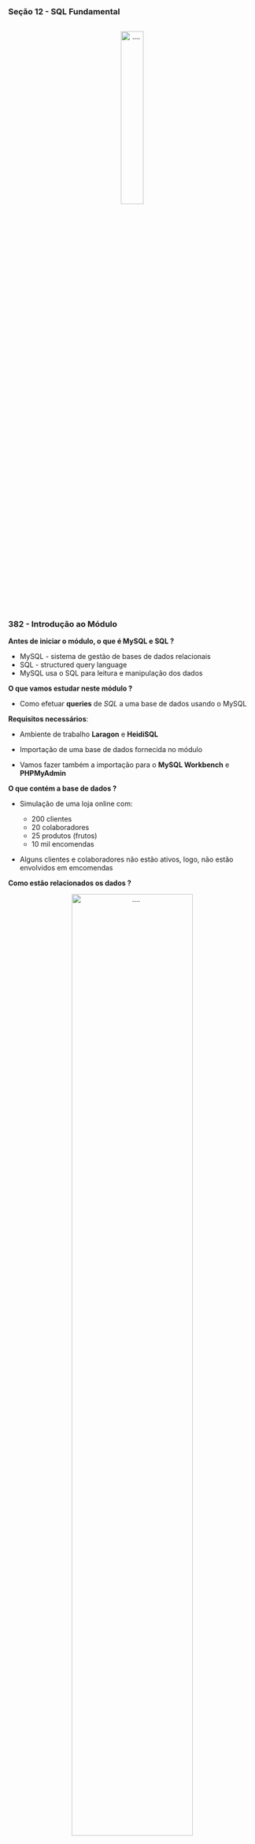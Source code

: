 ##
### Seção 12 - SQL Fundamental
##



<p align="center">
  <img alt="...." src="../Seção 9.12 - SQL Fundamental/assets/sql-database.png" width="30%">
</p>



### 382 - Introdução ao Módulo

**Antes de iniciar o módulo, o que é MySQL e SQL ?**

- MySQL - sistema de gestão de bases de dados relacionais
- SQL - structured query language
- MySQL usa o SQL para leitura e manipulação dos dados


**O que vamos estudar neste módulo ?**

- Como efetuar **queries** de *SQL* a uma base de dados usando o MySQL


**Requisitos necessários**:

- Ambiente de trabalho **Laragon** e **HeidiSQL**
- Importação de uma base de dados fornecida no módulo

- Vamos fazer também a importação para o **MySQL Workbench** e **PHPMyAdmin**


**O que contém a base de dados ?**

- Simulação de uma loja online com:
    - 200 clientes
    - 20 colaboradores
    - 25 produtos (frutos)
    - 10 mil encomendas

- Alguns clientes e colaboradores não estão ativos, logo, não estão envolvidos em emcomendas


**Como estão relacionados os dados ?**


<p align="center">
  <img alt="...." src="../Seção 9.12 - SQL Fundamental/assets/sql-fun.jpg" width="70%">
</p>


**Como são habitualmente devolvidos os resultados?**

- Em **PHP** são frequentemente recebidos como **arrays associativos** ou arrays de **objetos**


<p align="center">
  <img alt="...." src="../Seção 9.12 - SQL Fundamental/assets/arrays-assc.jpg" width="70%">
</p>


**Como são habitualmente devolvidos os resultados ?**

- Em **JavaScript** são frequentemente recebidos como:
    - **JSON** (JavaScript Object Notation)
    - Arrays de **objetos**
    - Arrays **associativos** (menos comum)


- Base de dados
    - udemy_loja_online


- **Laragon**
  - Downloads: https://laragon.org/download/index.html

- **HeidiSQL**
  - Downloads: https://www.heidisql.com/download.php

- **MySQL Workbench**
  - Downloads: https://dev.mysql.com/downloads/workbench/

- **PHPMyAdmin**
  - Localhost: http://localhost/phpmyadmin/

- **Visual Studio Code**
  - Downloads: https://code.visualstudio.com/download


- Sem projeto

- Exemplo:
    - sql-fundamental_01


### 383 - Importação da Base de Dados & Utilização no HeidiSQL


**Comandos SQL**

- Selecionar todos os clientes 

```sql
SELECT * FROM clientes
```

- Sem projeto

- Exemplo:
    - sql-fundamental_02





### 384 - Importação da Base de Dados & Utilização no MySQL Workbench



- **DICAS**

```txt

Como deixar o Workbenche no Tema Escuro

Abra o MySQL Workbench. No menu superior, clique em "Edit" (Editar) e selecione "Preferences" (Preferências). Na janela de preferências, localize e clique em "Appearance" (Aparência) no painel esquerdo. No painel direito, você deve encontrar a opção "Interface Theme" (Tema da Interface).

Not
```

- Sem projeto

- Exemplo:
    - sql-fundamental_03




### 385 - Importação da Base de Dados & Utilização no PhpMyAdmin

- Clicar no btn direito no Laragon MySQL/PhpMyAdmin

- PhpMyAdmin
  - Localhost: http://localhost/phpmyadmin/



- Sem projeto

- Exemplo:
    - sql-fundamental_04



### 386 - Algumas Notas Sobre a Sintaxe Do SQL

- Antes de avançar com os exemplos, apenas algumas notas sobre a sintaxe do **SQL**


- As palavras reservadas são case-insensitive
```sql
SELECT = select
```

- Podemos criar **queries** numa linha ou múltiplas linhas
- Podemos efetuar imensas operações numa BD através de SQL
- Nem todas as funlçoes de SQL estão disponíveis de igual modo em diferentes Sistemas de Gestão de Bases de Dados




- Sem projeto

- Exemplo:
    - sql-fundamental_05






### 387 - Introdução ao SELECT


- Exemplo:
    - sql-fundamental_06




### 388 - Ordenar Dados com ORDER BY

- Exemplo:
    - sql-fundamental_07



### 389 - Limitar o Número de Registos com LIMIT & OFFSET

- Exemplo:
    - sql-fundamental_08



### 390 - Obter Dados Únicos com DISTINCT

- Exemplo:
    - sql-fundamental_09



### 391 - Introdução à Cláusula WHERE

- Exemplo:
    - sql-fundamental_10



### 392 - Operadores de Comparação

- Exemplo:
    - sql-fundamental_11




### 393 - Operadores Lógicos - Parte 1

- Exemplo:
    - sql-fundamental_12




### 394 - Operadores Lógicos - Parte 2

- Exemplo:
    - sql-fundamental_13



### 395 - IS NULL & IS NOT NULL


- Exemplo:
    - sql-fundamental_14





### 396 - Alias

- Exemplo:
    - sql-fundamental_15


### 397 - CONCAT & CONCAT_WS

- Exemplo:
    - sql-fundamental_16



### 398 - Organização das Instruções de uma Query

- Exemplo:
    - sql-fundamental_17



### 399 - Introdução as JOINS

- Exemplo:
    - sql-fundamental_18


### 400 - Exercícios Práticos com JOINS - Parte 1

- Exemplo:
    - sql-fundamental_19



### 401 - Exercícios Práticos com JOINS - Parte 2

- Exemplo:
    - sql-fundamental_20


### 402 - Funções de Agregação - COUNT

- Exemplo:
    - sql-fundamental_21



### 403 - Funções de Agregação - MIN & MAX

- Exemplo:
    - sql-fundamental_22


### 404 - Funções de Agregação - AVG & SUM

- Exemplo:
    - sql-fundamental_23


### 405 - Introdução ao Uso de Subqueries & GROUP BY

- Exemplo:
    - sql-fundamental_24


### 406 - GROUP BY com Mais Exemplos

- Exemplo:
    - sql-fundamental_25



  


















































































































































































































